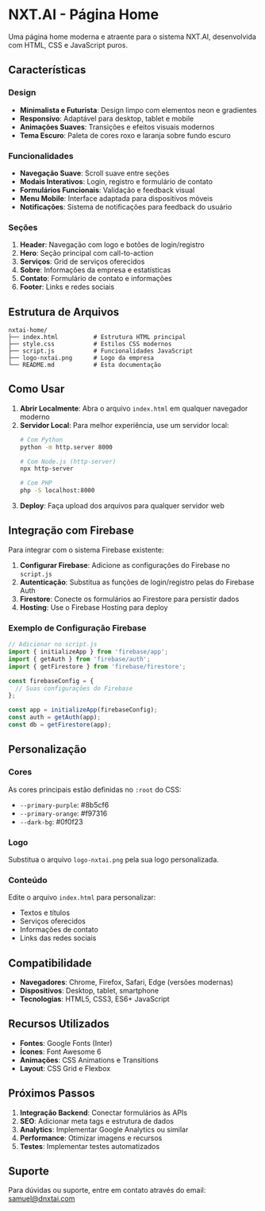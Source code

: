 # NXT.AI - Página Home

Uma página home moderna e atraente para o sistema NXT.AI, desenvolvida com HTML, CSS e JavaScript puros.

## Características

### Design
- **Minimalista e Futurista**: Design limpo com elementos neon e gradientes
- **Responsivo**: Adaptável para desktop, tablet e mobile
- **Animações Suaves**: Transições e efeitos visuais modernos
- **Tema Escuro**: Paleta de cores roxo e laranja sobre fundo escuro

### Funcionalidades
- **Navegação Suave**: Scroll suave entre seções
- **Modais Interativos**: Login, registro e formulário de contato
- **Formulários Funcionais**: Validação e feedback visual
- **Menu Mobile**: Interface adaptada para dispositivos móveis
- **Notificações**: Sistema de notificações para feedback do usuário

### Seções
1. **Header**: Navegação com logo e botões de login/registro
2. **Hero**: Seção principal com call-to-action
3. **Serviços**: Grid de serviços oferecidos
4. **Sobre**: Informações da empresa e estatísticas
5. **Contato**: Formulário de contato e informações
6. **Footer**: Links e redes sociais

## Estrutura de Arquivos

```
nxtai-home/
├── index.html          # Estrutura HTML principal
├── style.css           # Estilos CSS modernos
├── script.js           # Funcionalidades JavaScript
├── logo-nxtai.png      # Logo da empresa
└── README.md           # Esta documentação
```

## Como Usar

1. **Abrir Localmente**: Abra o arquivo `index.html` em qualquer navegador moderno
2. **Servidor Local**: Para melhor experiência, use um servidor local:
   ```bash
   # Com Python
   python -m http.server 8000
   
   # Com Node.js (http-server)
   npx http-server
   
   # Com PHP
   php -S localhost:8000
   ```
3. **Deploy**: Faça upload dos arquivos para qualquer servidor web

## Integração com Firebase

Para integrar com o sistema Firebase existente:

1. **Configurar Firebase**: Adicione as configurações do Firebase no `script.js`
2. **Autenticação**: Substitua as funções de login/registro pelas do Firebase Auth
3. **Firestore**: Conecte os formulários ao Firestore para persistir dados
4. **Hosting**: Use o Firebase Hosting para deploy

### Exemplo de Configuração Firebase

```javascript
// Adicionar no script.js
import { initializeApp } from 'firebase/app';
import { getAuth } from 'firebase/auth';
import { getFirestore } from 'firebase/firestore';

const firebaseConfig = {
  // Suas configurações do Firebase
};

const app = initializeApp(firebaseConfig);
const auth = getAuth(app);
const db = getFirestore(app);
```

## Personalização

### Cores
As cores principais estão definidas no `:root` do CSS:
- `--primary-purple`: #8b5cf6
- `--primary-orange`: #f97316
- `--dark-bg`: #0f0f23

### Logo
Substitua o arquivo `logo-nxtai.png` pela sua logo personalizada.

### Conteúdo
Edite o arquivo `index.html` para personalizar:
- Textos e títulos
- Serviços oferecidos
- Informações de contato
- Links das redes sociais

## Compatibilidade

- **Navegadores**: Chrome, Firefox, Safari, Edge (versões modernas)
- **Dispositivos**: Desktop, tablet, smartphone
- **Tecnologias**: HTML5, CSS3, ES6+ JavaScript

## Recursos Utilizados

- **Fontes**: Google Fonts (Inter)
- **Ícones**: Font Awesome 6
- **Animações**: CSS Animations e Transitions
- **Layout**: CSS Grid e Flexbox

## Próximos Passos

1. **Integração Backend**: Conectar formulários às APIs
2. **SEO**: Adicionar meta tags e estrutura de dados
3. **Analytics**: Implementar Google Analytics ou similar
4. **Performance**: Otimizar imagens e recursos
5. **Testes**: Implementar testes automatizados

## Suporte

Para dúvidas ou suporte, entre em contato através do email: samuel@dnxtai.com


